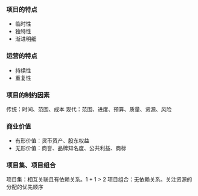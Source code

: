 ### 项目的特点
+ 临时性
+ 独特性
+ 渐进明细

### 运营的特点
+ 持续性
+ 重复性

### 项目的制约因素
传统：时间、范围、成本
现代：范围、进度、预算、质量、资源、风险

### 商业价值
+ 有形价值：货币资产、股东权益
+ 无形价值：商誉、品牌知名度、公共利益、商标

### 项目集、项目组合
项目集：相互关联且有依赖关系。1 + 1 > 2
项目组合：无依赖关系。关注资源的分配的优先顺序